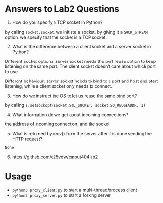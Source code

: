 # Answers to Lab2 Questions

1. How do you specify a TCP socket in Python?

by calling `socket.socket`, we initiate a socket. by giving it a `SOCK_STREAM` option, we specify that the socket is a TCP socket.

2. What is the difference between a client socket and a server socket in Python?

Different socket options: server socket needs the port reuse option to keep listening on the same port. The client socket doesn't care about which port to use.

Different behaviour: server socket needs to bind to a port and host and start listening, while a client socket only needs to connect.

3. How do we instruct the OS to let us reuse the same bind port?

by calling `s.setsockopt(socket.SOL_SOCKET, socket.SO_REUSEADDR, 1)`

4. What information do we get about incoming connections?

the address of incoming connection, and the socket

5. What is returned by recv() from the server after it is done sending the HTTP request?

`None`

6. https://github.com/c25vdw/cmput404lab2


# Usage

- `python3 proxy_client.py` to start a multi-thread/process client
- `python3 proxy_server.py` to start a forking server

